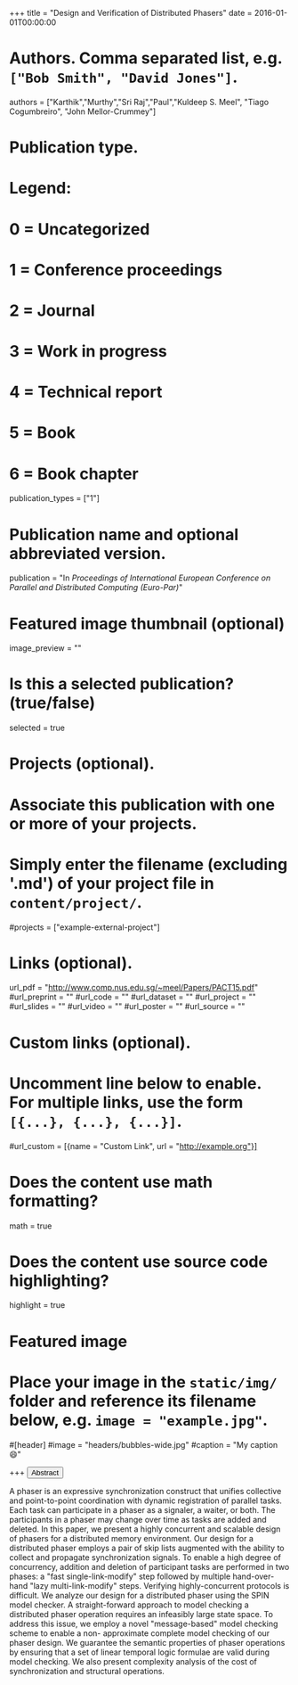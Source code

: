 +++
title = "Design and Verification of Distributed Phasers"
date = 2016-01-01T00:00:00

# Authors. Comma separated list, e.g. `["Bob Smith", "David Jones"]`.
authors = ["Karthik","Murthy","Sri Raj","Paul","Kuldeep S. Meel", "Tiago Cogumbreiro", "John Mellor-Crummey"]

# Publication type.
# Legend:
# 0 = Uncategorized
# 1 = Conference proceedings
# 2 = Journal
# 3 = Work in progress
# 4 = Technical report
# 5 = Book
# 6 = Book chapter
publication_types = ["1"]

# Publication name and optional abbreviated version.
publication = "In *Proceedings of International European Conference on Parallel and Distributed Computing (Euro-Par)*"


# Featured image thumbnail (optional)
image_preview = ""

# Is this a selected publication? (true/false)
selected = true

# Projects (optional).
#   Associate this publication with one or more of your projects.
#   Simply enter the filename (excluding '.md') of your project file in `content/project/`.
#projects = ["example-external-project"]


# Links (optional).
url_pdf = "http://www.comp.nus.edu.sg/~meel/Papers/PACT15.pdf"
#url_preprint = ""
#url_code = ""
#url_dataset = ""
#url_project = ""
#url_slides = ""
#url_video = ""
#url_poster = ""
#url_source = ""

# Custom links (optional).
#   Uncomment line below to enable. For multiple links, use the form `[{...}, {...}, {...}]`.
#url_custom = [{name = "Custom Link", url = "http://example.org"}]

# Does the content use math formatting?
math = true

# Does the content use source code highlighting?
highlight = true

# Featured image
# Place your image in the `static/img/` folder and reference its filename below, e.g. `image = "example.jpg"`.
#[header]
#image = "headers/bubbles-wide.jpg"
#caption = "My caption :smile:"

+++
<button class="btn btn-default btn-xs" type="button" data-toggle="collapse" data-target="#abstract_DMPV17">
Abstract</button>
<div id="abstract_DMPV17" class="collapse">
A phaser is an expressive synchronization construct that unifies collective and point-to-point coordination with dynamic registration of parallel tasks. Each task can participate in a phaser as a signaler, a waiter, or both. The participants in a phaser may change over time as tasks are added and deleted. In this paper, we present a highly concurrent and scalable design of phasers for a distributed memory environment. Our design for a distributed phaser employs a pair of skip lists augmented with the ability to collect and propagate synchronization signals. To enable a high degree of concurrency, addition and deletion of participant tasks are performed in two phases: a "fast single-link-modify" step followed by multiple hand-over-hand "lazy multi-link-modify" steps. Verifying highly-concurrent protocols is difficult. We analyze our design for a distributed phaser using the SPIN model checker. A straight-forward approach to model checking a distributed phaser operation requires an infeasibly large state space. To address this issue, we employ a novel "message-based" model checking scheme to enable a non- approximate complete model checking of our phaser design. We guarantee the semantic properties of phaser operations by ensuring that a set of linear temporal logic formulae are valid during model checking. We also present complexity analysis of the cost of synchronization and structural operations.
</div>
